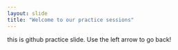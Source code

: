```yaml
---
layout: slide
title: "Welcome to our practice sessions"
---
```

this is github practice slide.
Use the left arrow to go back!
